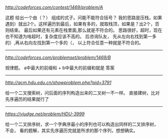 *http://codeforces.com/contest/1469/problem/A*

 这题 给出一个由（？） 组成的式子。问能不能符合括号？
我的思路是压栈，如果遇到）就出2个。这样遍历到最后，如果有多的，就取栈顶，如果是？出2个，否则结束。
最后如果还有元素在栈里面,那么就是不符合的。
思路很好，超时，现在也不知道为啥超时，复杂度应该不高的。
后咨询队友，
先从左向右找到第一多的）,再从右向左找到第一个多的（，
以上符合任意一种就是不符合的。

---

*http://codeforces.com/problemset/problem/1469/B*

规律题。
a中最大的前缀和 + b中最大的前缀和就是 答案

***

*http://acm.hdu.edu.cn/showproblem.php?pid=3791*

给一个二叉搜索树，问后面的序列构造出来的二叉树一不一样。
直接建树，比对先序遍历的结果就行了

---

*https://vjudge.net/problem/HDU-3999*

给一个二叉排序树，求一个字典序最小的序列也可以构造出同样的二叉排序树，
不会，
看的题解，其实先序遍历完就是所求的那个序列，想想确实。
